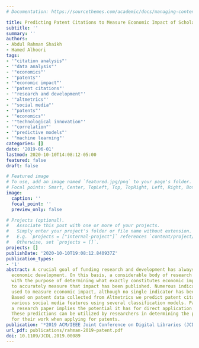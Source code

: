 ```yaml
---
# Documentation: https://sourcethemes.com/academic/docs/managing-content/

title: Predicting Patent Citations to Measure Economic Impact of Scholarly Research
subtitle: ''
summary: ''
authors:
- Abdul Rahman Shaikh
- Hamed Alhoori
tags:
- '"citation analysis"'
- '"data analysis"'
- '"economics"'
- '"patents"'
- '"economic impact"'
- '"patent citations"'
- '"research and development"'
- '"altmetrics"'
- '"social media"'
- '"patents"'
- '"economics"'
- '"technological innovation"'
- '"correlation"'
- '"predictive models"'
- '"machine learning"'
categories: []
date: '2019-06-01'
lastmod: 2020-10-10T14:08:12-05:00
featured: false
draft: false

# Featured image
# To use, add an image named `featured.jpg/png` to your page's folder.
# Focal points: Smart, Center, TopLeft, Top, TopRight, Left, Right, BottomLeft, Bottom, BottomRight.
image:
  caption: ''
  focal_point: ''
  preview_only: false

# Projects (optional).
#   Associate this post with one or more of your projects.
#   Simply enter your project's folder or file name without extension.
#   E.g. `projects = ["internal-project"]` references `content/project/deep-learning/index.md`.
#   Otherwise, set `projects = []`.
projects: []
publishDate: '2020-10-10T19:08:12.840937Z'
publication_types:
- '1'
abstract: A crucial goal of funding research and development has always been to advance
  economic development. On this basis, a considerable body of research undertaken
  with the purpose of determining what exactly constitutes economic impact and how
  to accurately measure that impact has been published. Numerous indicators have been
  used to measure economic impact, although no single indicator has been widely adapted.
  Based on patent data collected from Altmetrics we predict patent citations through
  various social media features using several classification models. Patents citing
  a research paper implies the potential it has for direct application in its field.
  These predictions can be utilized by researchers in determining the practical applications
  for their work when applying for patents.
publication: '*2019 ACM/IEEE Joint Conference on Digital Libraries (JCDL)*'
url_pdf: publications/rahman-2019-patent.pdf
doi: 10.1109/JCDL.2019.00089
---
```

